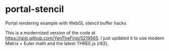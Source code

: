 # portal-stencil
Portal rendering example with WebGL stencil buffer hacks

This is a modernized version of the code at https://gist.github.com/YenTheFirst/5219565.
I just updated it to use modern Matrix + Euler math and the latest THREE.js (r82).
